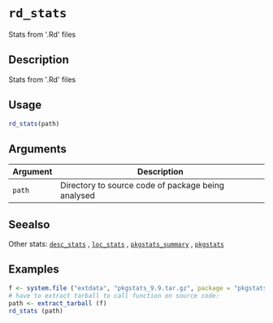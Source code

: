 # `rd_stats`

Stats from '.Rd' files


## Description

Stats from '.Rd' files


## Usage

```r
rd_stats(path)
```


## Arguments

Argument      |Description
------------- |----------------
`path`     |     Directory to source code of package being analysed


## Seealso

Other stats:
 [`desc_stats`](#descstats) ,
 [`loc_stats`](#locstats) ,
 [`pkgstats_summary`](#pkgstatssummary) ,
 [`pkgstats`](#pkgstats)


## Examples

```r
f <- system.file ("extdata", "pkgstats_9.9.tar.gz", package = "pkgstats")
# have to extract tarball to call function on source code:
path <- extract_tarball (f)
rd_stats (path)
```


